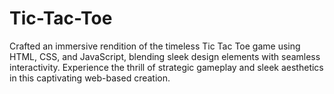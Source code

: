 # Tic-Tac-Toe
Crafted an immersive rendition of the timeless Tic Tac Toe game using HTML, CSS, and JavaScript, blending sleek design elements with seamless interactivity. Experience the thrill of strategic gameplay and sleek aesthetics in this captivating web-based creation.
